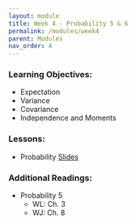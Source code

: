 ```yaml
---
layout: module
title: Week 4 - Probability 5 & 6
permalink: /modules/week4
parent: Modules
nav_order: 4
---
```


### Learning Objectives:
* Expectation
* Variance
* Covariance
* Independence and Moments 



### Lessons:
*  Probability [Slides]()


### Additional Readings:
* Probability 5
    * WL: Ch. 3
    * WJ: Ch. 8

